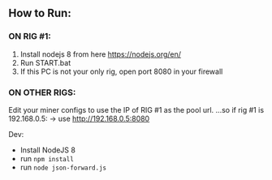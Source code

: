 ## How to Run:

### ON RIG #1:
 1. Install nodejs 8 from here https://nodejs.org/en/
 2. Run START.bat
 3. If this PC is not your only rig, open port 8080 in your firewall
### ON OTHER RIGS:
   Edit your miner configs to use the IP of RIG #1 as the pool url.
      ...so if rig #1 is 192.168.0.5:  ->  use http://192.168.0.5:8080


Dev:
 - Install NodeJS 8
 - run `npm install`
 - run `node json-forward.js`